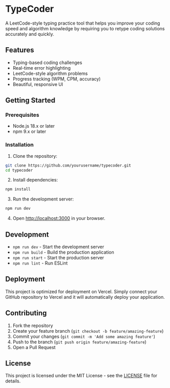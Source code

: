 # TypeCoder

A LeetCode-style typing practice tool that helps you improve your coding speed and algorithm knowledge by requiring you to retype coding solutions accurately and quickly.

## Features

- Typing-based coding challenges
- Real-time error highlighting
- LeetCode-style algorithm problems
- Progress tracking (WPM, CPM, accuracy)
- Beautiful, responsive UI

## Getting Started

### Prerequisites

- Node.js 18.x or later
- npm 9.x or later

### Installation

1. Clone the repository:
```bash
git clone https://github.com/yourusername/typecoder.git
cd typecoder
```

2. Install dependencies:
```bash
npm install
```

3. Run the development server:
```bash
npm run dev
```

4. Open [http://localhost:3000](http://localhost:3000) in your browser.

## Development

- `npm run dev` - Start the development server
- `npm run build` - Build the production application
- `npm run start` - Start the production server
- `npm run lint` - Run ESLint

## Deployment

This project is optimized for deployment on Vercel. Simply connect your GitHub repository to Vercel and it will automatically deploy your application.

## Contributing

1. Fork the repository
2. Create your feature branch (`git checkout -b feature/amazing-feature`)
3. Commit your changes (`git commit -m 'Add some amazing feature'`)
4. Push to the branch (`git push origin feature/amazing-feature`)
5. Open a Pull Request

## License

This project is licensed under the MIT License - see the [LICENSE](LICENSE) file for details. 